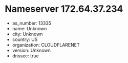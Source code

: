 # Nameserver 172.64.37.234

* as_number: 13335
* name: Unknown
* city: Unknown
* country: US
* organization: CLOUDFLARENET
* version: Unknown
* dnssec: true
